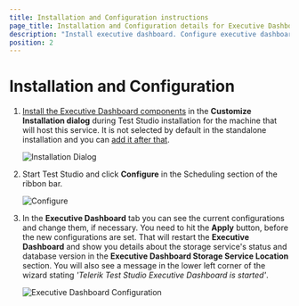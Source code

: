 ```yaml
---
title: Installation and Configuration instructions
page_title: Installation and Configuration details for Executive Dashboard
description: "Install executive dashboard. Configure executive dashboard. Setup executive dashboard."
position: 2
---
```

# Installation and Configuration

1. <a href="/general-information/installation/install-procedure" target="_blank">Install the Executive Dashboard components</a> in the **Customize Installation dialog** during Test Studio installation for the machine that will host this service. It is not selected by default in the standalone installation and you can <a href="/general-information/installation/add-services" target="_blank">add it after that</a>.

    ![Installation Dialog][1]

2. Start Test Studio and click **Configure** in the Scheduling section of the ribbon bar.

    ![Configure][2]

3. In the **Executive Dashboard** tab you can see the current configurations and change them, if necessary. You need to hit the **Apply** button, before the new configurations are set. That will restart the **Executive Dashboard** and show you details about the storage service's status and database version in the **Executive Dashboard Storage Service Location** section. You will also see a message in the lower left corner of the wizard stating *'Telerik Test Studio Executive Dashboard is started'*.

    ![Executive Dashboard Configuration][3]

[1]: /img/general-information/test-results/executive-dashboard/installation-and-configuration/fig1.png
[2]: /img/general-information/test-results/executive-dashboard/installation-and-configuration/fig2.png
[3]: /img/general-information/test-results/executive-dashboard/installation-and-configuration/fig3.png